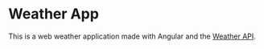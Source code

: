 # Weather App

This is a web weather application made with Angular and the [Weather API](HTTPS://openweathermap.org).
